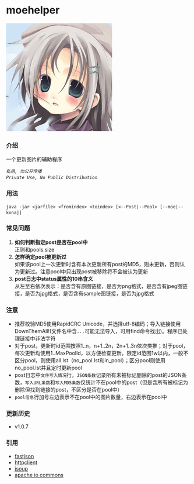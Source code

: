 # moehelper
![moehelper logo](https://github.com/icgeass/moehelper/raw/master/etc/logo.png)

### 介绍

一个更新图片的辅助程序

 *`私用, 勿公开传播`* <br />
 *`Private Use, No Public Distribution`*

### 用法

	java -jar <jarfile> <fromindex> <toindex> [<--Post|--Pool> [--moe|--kona]]

### 常见问题
 
1. **如何判断指定post是否在pool中**<br/>
正则和pools.size
2. **怎样确定pool被更新过**<br />
如果该pool上一次更新时含有本次更新所有post的MD5，则未更新，否则认为更新过。注意pool中只出现post被移除将不会被认为更新
3. **post日志中status属性的10串含义**<br />
从左至右依次表示：是否含有原图链接，是否为png格式，是否含有jpeg图链接，是否为jpg格式，是否含有sample图链接，是否为jpg格式

### 注意

* 推荐校验MD5使用RapidCRC Unicode，并选择utf-8编码；导入链接使用DownThemAll!(文件名中含`...`可能无法导入，可用find命令找出)。程序已处理链接中非法字符
* 对于post，更新时id范围按照1..n，n+1..2n，2n+1..3n依次类推；对于pool，每次更新均使用1..MaxPoolId，以方便检查更新。限定id范围1w以内，一般不区分pool，则使用all.lst（no_pool.lst和in_pool）；区分pool则使用no_pool.lst并且定时更新pool
* post日志中`文件写入情况`行，`JSON条数`记录所有未被标记删除的post的JSON条数，`写入URL条数`和`写入MD5条数`仅统计不在pool中的post（但是含所有被标记为删除但找到链接的post，不区分是否在pool中）
* `pool信息`行加号左边表示不在pool中的图片数量，右边表示在pool中

### 更新历史

* v1.0.7

### 引用

* [fastjson](https://github.com/alibaba/fastjson "fastjson")
* [httpclient](http://hc.apache.org/httpcomponents-client-4.4.x/index.html "httpclient")
* [jsoup](http://jsoup.org/ "jsoup")
* [apache io commons](http://commons.apache.org/proper/commons-io/ "apache io commons")


